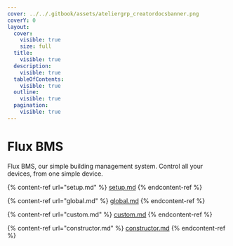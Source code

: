 ```yaml
---
cover: ../../.gitbook/assets/ateliergrp_creatordocsbanner.png
coverY: 0
layout:
  cover:
    visible: true
    size: full
  title:
    visible: true
  description:
    visible: true
  tableOfContents:
    visible: true
  outline:
    visible: true
  pagination:
    visible: true
---
```


# Flux BMS

Flux BMS, our simple building management system. Control all your devices, from one simple device.

{% content-ref url="setup.md" %}
[setup.md](setup.md)
{% endcontent-ref %}

{% content-ref url="global.md" %}
[global.md](global.md)
{% endcontent-ref %}

{% content-ref url="custom.md" %}
[custom.md](custom.md)
{% endcontent-ref %}

{% content-ref url="constructor.md" %}
[constructor.md](constructor.md)
{% endcontent-ref %}

